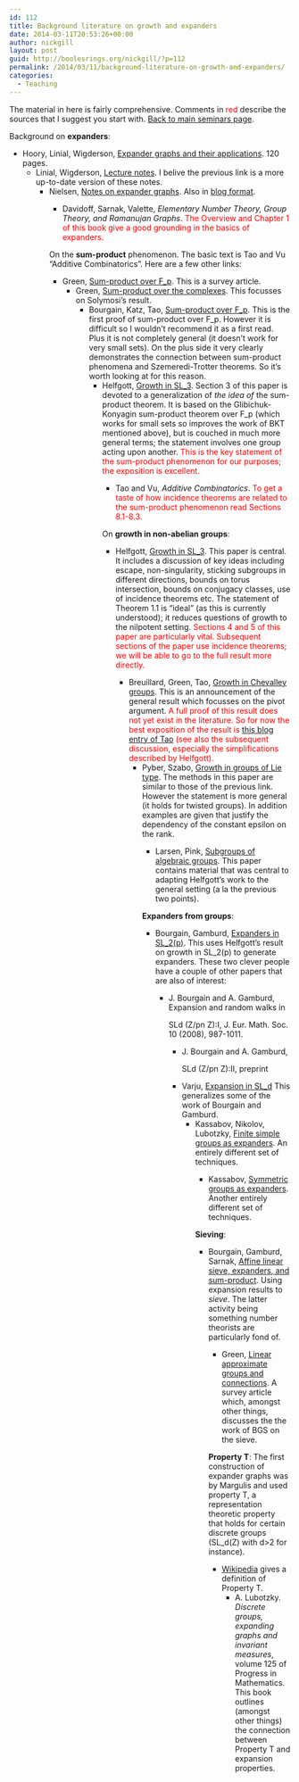 ```yaml
---
id: 112
title: Background literature on growth and expanders
date: 2014-03-11T20:53:26+00:00
author: nickgill
layout: post
guid: http://boolesrings.org/nickgill/?p=112
permalink: /2014/03/11/background-literature-on-growth-and-expanders/
categories:
  - Teaching
---
```

The material in here is fairly comprehensive. Comments in <font color="#FF0000">red</font> describe the sources that I suggest you start with. [Back to main seminars page](australia.html).

Background on **expanders**:

  * Hoory, Linial, Wigderson, [Expander graphs and their applications](http://www.cs.huji.ac.il/~nati/PAPERS/expander_survey.pdf). 120 pages. 
      * Linial, Wigderson, [Lecture notes](http://www.math.ias.edu/~boaz/ExpanderCourse/). I belive the previous link is a more up-to-date version of these notes. 
          * Nielsen, [Notes on expander graphs](http://www.qinfo.org/people/nielsen/blog/archive/notes/expander_graphs.pdf). Also in [blog format](http://michaelnielsen.org/blog/expander-graphs-i-introduction/). 
              * Davidoff, Sarnak, Valette, _Elementary Number Theory, Group Theory, and Ramanujan Graphs_. <font color="#FF0000">The Overview and Chapter 1 of this book give a good grounding in the basics of expanders.</font> </ul> </p> 
                On the **sum-product** phenomenon. The basic text is Tao and Vu &#8220;Additive Combinatorics&#8221;. Here are a few other links:
                
                  * Green, [Sum-product over F_p](http://arxiv.org/abs/0904.2075). This is a survey article. 
                      * Green, [Sum-product over the complexes](http://www.dpmms.cam.ac.uk/~bjg23/AddCombinatorics/notes7.pdf). This focusses on Solymosi&#8217;s result. 
                          * Bourgain, Katz, Tao, [Sum-product over F_p](http://arxiv.org/abs/math/0301343). This is the first proof of sum-product over F_p. However it is difficult so I wouldn&#8217;t recommend it as a first read. Plus it is not completely general (it doesn&#8217;t work for very small sets). On the plus side it very clearly demonstrates the connection between sum-product phenomena and Szemeredi-Trotter theorems. So it&#8217;s worth looking at for this reason. 
                              * Helfgott, [Growth in SL_3](http://arxiv.org/abs/0807.2027). Section 3 of this paper is devoted to a generalization of _the idea of_ the sum-product theorem. It is based on the Glibichuk-Konyagin sum-product theorem over F_p (which works for small sets so improves the work of BKT mentioned above), but is couched in much more general terms; the statement involves one group acting upon another. <font color="#FF0000">This is the key statement of the sum-product phenomenon for our purposes; the exposition is excellent.</font> 
                                  * Tao and Vu, _Additive Combinatorics_. <font color="#FF0000">To get a taste of how incidence theorems are related to the sum-product phenomenon read Sections 8.1-8.3.</font> </ul> 
                                    On **growth in non-abelian groups**:
                                    
                                      * Helfgott, [Growth in SL_3](http://arxiv.org/abs/0807.2027). This paper is central. It includes a discussion of key ideas including escape, non-singularity, sticking subgroups in different directions, bounds on torus intersection, bounds on conjugacy classes, use of incidence theorems etc. The statement of Theorem 1.1 is &#8220;ideal&#8221; (as this is currently understood); it reduces questions of growth to the nilpotent setting. 
                                        <font color="#FF0000">Sections 4 and 5 of this paper are particularly vital. Subsequent sections of the paper use incidence theorems; we will be able to go to the full result more directly.</font>
                                        
                                          * Breuillard, Green, Tao, [Growth in Chevalley groups](http://arxiv.org/abs/1001.4570). This is an announcement of the general result which focusses on the pivot argument. <font color="#FF0000">A full proof of this result does not yet exist in the literature. So for now the best exposition of the result is <a href="http://terrytao.wordpress.com/2010/01/27/linear-approximate-groups/">this blog entry of Tao</a> (see also the subsequent discussion, especially the simplifications described by Helfgott).</font> 
                                              * Pyber, Szabo, [Growth in groups of Lie type](http://arxiv.org/abs/1001.4556). The methods in this paper are similar to those of the previous link. However the statement is more general (it holds for twisted groups). In addition examples are given that justify the dependency of the constant epsilon on the rank. 
                                                  * Larsen, Pink, [Subgroups of algebraic groups](http://www.math.ethz.ch/~pink/ftp/LP5.pdf). This paper contains material that was central to adapting Helfgott&#8217;s work to the general setting (a la the previous two points). </ul> </p> 
                                                    **Expanders from groups**: 
                                                    
                                                      * Bourgain, Gamburd, [Expanders in SL_2(p)](http://annals.princeton.edu/annals/2008/167-2/p07.xhtml). This uses Helfgott&#8217;s result on growth in SL_2(p) to generate expanders. These two clever people have a couple of other papers that are also of interest: 
                                                          * J. Bourgain and A. Gamburd, Expansion and random walks in
      
                                                            SLd (Z/pn Z):I, J. Eur. Math. Soc. 10 (2008), 987-1011.</p> 
                                                              * J. Bourgain and A. Gamburd,
      
                                                                SLd (Z/pn Z):II, preprint </ul> 
                                                                  * Varju, [Expansion in SL_d](http://arxiv.org/abs/1001.3664) This generalizes some of the work of Bourgain and Gamburd. 
                                                                      * Kassabov, Nikolov, Lubotzky, [Finite simple groups as expanders](http://arxiv.org/abs/math/0510562). An entirely different set of techniques. 
                                                                          * Kassabov, [Symmetric groups as expanders](http://arxiv.org/abs/math/0505624). Another entirely different set of techniques. </ul> </p> 
                                                                            **Sieving**:
                                                                            
                                                                              * Bourgain, Gamburd, Sarnak, [Affine linear sieve, expanders, and sum-product](www.math.princeton.edu/sarnak/sespM8.pdf). Using expansion results to _sieve_. The latter activity being something number theorists are particularly fond of. 
                                                                                  * Green, [Linear approximate groups and connections](http://arxiv.org/abs/0911.3354). A survey article which, amongst other things, discusses the the work of BGS on the sieve. </ul> 
                                                                                    **Property T**: The first construction of expander graphs was by Margulis and used property T, a representation theoretic property that holds for certain discrete groups (SL_d(Z) with d>2 for instance).
                                                                                    
                                                                                      * [Wikipedia](http://en.wikipedia.org/wiki/Kazhdan's_property_(T)) gives a definition of Property T. 
                                                                                          * A. Lubotzky. _Discrete groups, expanding graphs and invariant measures_, volume 125 of Progress in Mathematics. This book outlines (amongst other things) the connection between Property T and expansion properties. </ul>